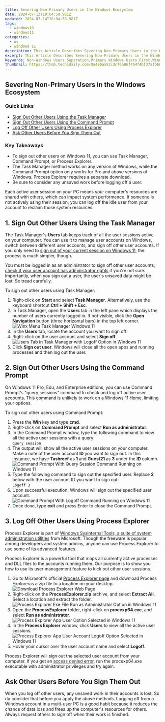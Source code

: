 ```yaml
---
title: Severing Non-Primary Users in the Windows Ecosystem
date: 2024-07-13T10:04:58.981Z
updated: 2024-07-14T10:04:58.981Z
tags:
  - windows10
  - windows11
categories:
  - os
  - windows 11
description: This Article Describes Severing Non-Primary Users in the Windows Ecosystem
excerpt: This Article Describes Severing Non-Primary Users in the Windows Ecosystem
keywords: Non-Windows Users Separation,Primary Windows Users First,Windows Primaries Priority,Eliminate Non-Users,Windows Core User Focus,Exclude External OS Users,Windows Ecosystem Maintenance
thumbnail: https://thmb.techidaily.com/8a48baa92cdc76a86f454f4bf37afbb0816527695359221f913b5285fa5c2939.jpg
---
```


## Severing Non-Primary Users in the Windows Ecosystem

### Quick Links

* [Sign Out Other Users Using the Task Manager](#sign-out-other-users-using-the-task-manager)
* [Sign Out Other Users Using the Command Prompt](#sign-out-other-users-using-the-command-prompt)
* [Log Off Other Users Using Process Explorer](#log-off-other-users-using-process-explorer)
* [Ask Other Users Before You Sign Them Out](#ask-other-users-before-you-sign-them-out)

### Key Takeaways

* To sign out other users on Windows 11, you can use Task Manager, Command Prompt, or Process Explorer.
* The Task Manager method works on any version of Windows, while the Command Prompt option only works for Pro and above versions of Windows. Process Explorer requires a separate download.
* Be sure to consider any unsaved work before logging off a user.

 Each active user session on your PC means your computer's resources are shared with others, which can impact system performance. If someone is not actively using their session, you can log off the idle user from your account to reclaim those system resources.

## 1\. Sign Out Other Users Using the Task Manager

 The Task Manager's **Users** tab keeps track of all the user sessions active on your computer. You can use it to manage user accounts on Windows, switch between different user accounts, and sign off other user accounts. If you only need to [sign out of your current session on Windows 11](https://www.makeuseof.com/windows-11-how-to-sign-out/), the process is much simpler, though.

 You must be logged in as an administrator to sign off other user accounts; [check if your user account has administrator rights](https://www.makeuseof.com/check-windows-account-admin-rights/) if you're not sure. Importantly, when you sign out a user, the user's unsaved data might be lost. So tread carefully.

 To sign out other users using Task Manager:

1. Right-click on **Start** and select **Task Manager**. Alternatively, use the keyboard shortcut **Ctrl + Shift + Esc**.
2. In Task Manager, open the **Users** tab in the left pane which displays the number of users currently logged in. If not visible, click the **Open Navigation** button (three horizontal bars) in the top left corner.  
![Winx Menu Task Manager Windows 11](https://static1.makeuseofimages.com/wordpress/wp-content/uploads/2021/12/winx-menu-task-manager-windows-11.png)
3. In the **Users** tab, locate the account you want to sign off.
4. Right-click on the user account and select **Sign off**.  
![Users Tab in Task Manager with Logoff Option in Windows 11](https://static1.makeuseofimages.com/wordpress/wp-content/uploads/2023/11/users-tab-in-task-manager-with-logoff-option-in-windows-11.jpg)
5. Click **Sign out user**. Windows will close all the open apps and running processes and then log out the user.

## 2\. Sign Out Other Users Using the Command Prompt

 On Windows 11 Pro, Edu, and Enterprise editions, you can use Command Prompt's "query sessions" command to check and log off active user accounts. This command is unlikely to work on a Windows 11 Home, limiting your options.

 To sign out other users using Command Prompt:

1. Press the **Win** key and type **cmd**.
2. Right-click on **Command Prompt** and select **Run as administrator**.
3. In the Command Prompt window, type the following command to view all the active user sessions with a query:  
`query session`
4. The output will show all the active user sessions on your computer. Make a note of the user account **ID** you want to sign out. In this instance, we have **Tashreef** as **1** and **Guest21** as **3** under the **ID** column.  
![Command Prompt With Query Session Command Running on Windows 11](https://static1.makeuseofimages.com/wordpress/wp-content/uploads/2023/11/command-prompt-with-query-session-command-running-on-windows-11.jpeg)
5. Type the following command to sign out the specified user. Replace **2** below with the user account ID you want to sign out:  
`Logoff 3`
6. Upon successful execution, Windows will sign out the specified user account.  
![Command Prompt With Logoff Command Running on Windows 11](https://static1.makeuseofimages.com/wordpress/wp-content/uploads/2023/11/command-prompt-with-logoff-command-running-on-windows-11.jpg)
7. Once done, type **exit** and press Enter to close the Command Prompt.

## 3\. Log Off Other Users Using Process Explorer

 Process Explorer is part of [Windows Sysinternal Tools, a suite of system administration utilities](http://www.makeuseof.com/windows-sysinternals-guide/) from Microsoft. Though the freeware is popular among developers and system admins, anyone can use Process Explorer to use some of its advanced features.

 Process Explorer is a powerful tool that maps all currently active processes and DLL files to the accounts running them. Our purpose is to show you how to use its user management feature to kick out other user sessions.

1. Go to Microsoft's official [Process Explorer page](https://learn.microsoft.com/en-us/sysinternals/downloads/process-explorer) and download Process Exploreras a zip file to a location on your desktop.  
![Download Process Explorer Web Page](https://static1.makeuseofimages.com/wordpress/wp-content/uploads/2023/11/download-process-explorer-web-page.jpg)
2. Right-click on the **ProcessExplorer.zip** archive, and select **Extract All**. Select a location and extract the folder.  
![Process Explorer Exe File Run as Administrator Option in Windows 11](https://static1.makeuseofimages.com/wordpress/wp-content/uploads/2023/11/process-explorer-exe-file-run-as-administrator-option-in-windows-11.jpg)
3. Open the **ProcessExplorer** folder, right-click on **procexp64.exe**, and select **Run as administrator**.  
![Process Explorer App User Option Selected in Windows 11](https://static1.makeuseofimages.com/wordpress/wp-content/uploads/2023/11/process-explorer-app-user-option-selected-in-windows-11.jpg)
4. In the **Process Explorer** window, click **Users** to view all the active user sessions.  
![Process Explorer App User Account Logoff Option Selected in Windows 11](https://static1.makeuseofimages.com/wordpress/wp-content/uploads/2023/11/process-explorer-app-user-account-logoff-option-selected-in-windows-11.jpg)
5. Hover your cursor over the user account name and select **Logoff**.

 Process Explorer will sign out the selected user account from your computer. If you get an [access denied error](https://www.makeuseof.com/windows-11-fix-access-denied-error/), run the procexp64.exe executable with administrator privileges and try again.

## Ask Other Users Before You Sign Them Out

 When you log off other users, any unsaved work in their accounts is lost. So do consider that before you apply the above methods. Logging off from a Windows account in a multi-user PC is a good habit because it reduces the chance of data loss and frees up the computer's resources for others. Always request others to sign off when their work is finished.



<ins class="adsbygoogle"
      style="display:block"
      data-ad-client="ca-pub-7571918770474297"
      data-ad-slot="8358498916"
      data-ad-format="auto"
      data-full-width-responsive="true"></ins>

